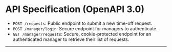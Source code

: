# API Specification (OpenAPI 3.0)

* `POST /requests`: Public endpoint to submit a new time-off request.
* `POST /manager/login`: Secure endpoint for managers to authenticate.
* `GET /manager/requests`: Secure, cookie-protected endpoint for an authenticated manager to retrieve their list of requests.

---
